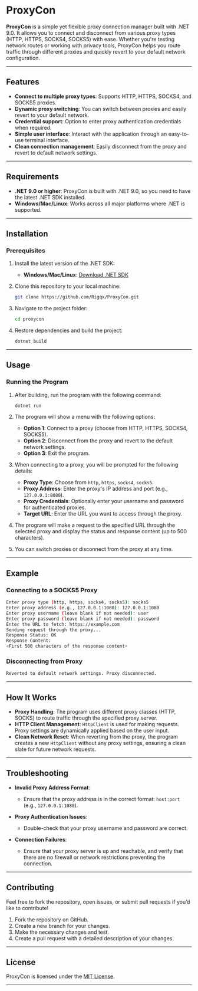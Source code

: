 # ProxyCon

**ProxyCon** is a simple yet flexible proxy connection manager built with .NET 9.0. It allows you to connect and disconnect from various proxy types (HTTP, HTTPS, SOCKS4, SOCKS5) with ease. Whether you're testing network routes or working with privacy tools, ProxyCon helps you route traffic through different proxies and quickly revert to your default network configuration.

---

## Features

- **Connect to multiple proxy types**: Supports HTTP, HTTPS, SOCKS4, and SOCKS5 proxies.
- **Dynamic proxy switching**: You can switch between proxies and easily revert to your default network.
- **Credential support**: Option to enter proxy authentication credentials when required.
- **Simple user interface**: Interact with the application through an easy-to-use terminal interface.
- **Clean connection management**: Easily disconnect from the proxy and revert to default network settings.

---

## Requirements

- **.NET 9.0 or higher**: ProxyCon is built with .NET 9.0, so you need to have the latest .NET SDK installed.
- **Windows/Mac/Linux**: Works across all major platforms where .NET is supported.

---

## Installation

### Prerequisites

1. Install the latest version of the .NET SDK:

   - **Windows/Mac/Linux**: [Download .NET SDK](https://dotnet.microsoft.com/download)

2. Clone this repository to your local machine:

   ```bash
   git clone https://github.com/Rigqx/ProxyCon.git
   ```

3. Navigate to the project folder:

   ```bash
   cd proxycon
   ```

4. Restore dependencies and build the project:

   ```bash
   dotnet build
   ```

---

## Usage

### Running the Program

1. After building, run the program with the following command:

   ```bash
   dotnet run
   ```

2. The program will show a menu with the following options:

   - **Option 1**: Connect to a proxy (choose from HTTP, HTTPS, SOCKS4, SOCKS5).
   - **Option 2**: Disconnect from the proxy and revert to the default network settings.
   - **Option 3**: Exit the program.

3. When connecting to a proxy, you will be prompted for the following details:

   - **Proxy Type**: Choose from `http`, `https`, `socks4`, `socks5`.
   - **Proxy Address**: Enter the proxy's IP address and port (e.g., `127.0.0.1:8080`).
   - **Proxy Credentials**: Optionally enter your username and password for authenticated proxies.
   - **Target URL**: Enter the URL you want to access through the proxy.

4. The program will make a request to the specified URL through the selected proxy and display the status and response content (up to 500 characters).

5. You can switch proxies or disconnect from the proxy at any time.

---

## Example

### Connecting to a SOCKS5 Proxy

```bash
Enter proxy type (http, https, socks4, socks5): socks5
Enter proxy address (e.g., 127.0.0.1:1080): 127.0.0.1:1080
Enter proxy username (leave blank if not needed): user
Enter proxy password (leave blank if not needed): password
Enter the URL to fetch: https://example.com
Sending request through the proxy...
Response Status: OK
Response Content:
<First 500 characters of the response content>
```

### Disconnecting from Proxy

```bash
Reverted to default network settings. Proxy disconnected.
```

---

## How It Works

- **Proxy Handling**: The program uses different proxy classes (HTTP, SOCKS) to route traffic through the specified proxy server.
- **HTTP Client Management**: `HttpClient` is used for making requests. Proxy settings are dynamically applied based on the user input.
- **Clean Network Reset**: When reverting from the proxy, the program creates a new `HttpClient` without any proxy settings, ensuring a clean slate for future network requests.

---

## Troubleshooting

- **Invalid Proxy Address Format**:
  - Ensure that the proxy address is in the correct format: `host:port` (e.g., `127.0.0.1:1080`).
  
- **Proxy Authentication Issues**:
  - Double-check that your proxy username and password are correct.
  
- **Connection Failures**:
  - Ensure that your proxy server is up and reachable, and verify that there are no firewall or network restrictions preventing the connection.

---

## Contributing

Feel free to fork the repository, open issues, or submit pull requests if you’d like to contribute!

1. Fork the repository on GitHub.
2. Create a new branch for your changes.
3. Make the necessary changes and test.
4. Create a pull request with a detailed description of your changes.

---

## License

ProxyCon is licensed under the [MIT License](LICENSE).

---
